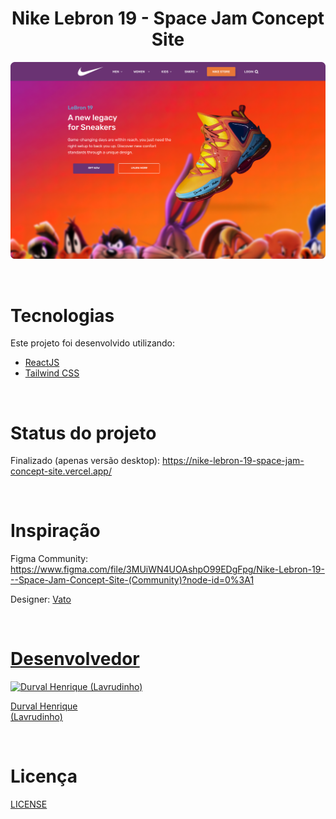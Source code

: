 <h1 align="center">
  Nike Lebron 19 - Space Jam Concept Site
</h1>

<p align="center">
  <img src="./src/assets/images/printscreen.png">
</p>

<br>

# Tecnologias

Este projeto foi desenvolvido utilizando:

- <a href="https://pt-br.reactjs.org/">ReactJS</a>
- <a href="https://tailwindcss.com/">Tailwind CSS</a>

<br>

# Status do projeto

Finalizado (apenas versão desktop): https://nike-lebron-19-space-jam-concept-site.vercel.app/

<br>

# Inspiração

Figma Community: https://www.figma.com/file/3MUiWN4UOAshpO99EDgFpg/Nike-Lebron-19---Space-Jam-Concept-Site-(Community)?node-id=0%3A1

Designer: <a href="https://www.figma.com/@vato">Vato

<br>

# Desenvolvedor

[![Durval Henrique (Lavrudinho)](https://github.com/Lavrudin.png?size=100)](https://github.com/Lavrudin)

[Durval Henrique<br>
(Lavrudinho)](https://github.com/Lavrudin)

<br>

# Licença

<a href="https://github.com/Lavrudin/nike-lebron-19-space-jam-concept-site/blob/main/LICENSE.md" target="_blank">LICENSE</a>
